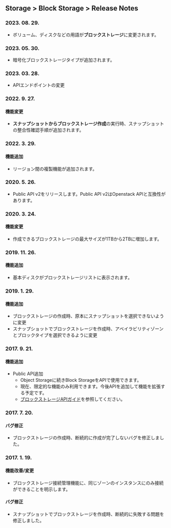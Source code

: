 ## Storage > Block Storage > Release Notes

### 2023. 08. 29.

* ボリューム、ディスクなどの用語が**ブロックストレージ**に変更されます。

### 2023. 05. 30.

* 暗号化ブロックストレージタイプが追加されます。

### 2023. 03. 28.

* APIエンドポイントの変更

### 2022. 9. 27.

#### 機能変更

* **スナップショットからブロックストレージ作成**の実行時、スナップショットの整合性確認手順が追加されます。

### 2022. 3. 29.

#### 機能追加

* リージョン間の複製機能が追加されます。

### 2020. 5. 26.

* Public API v2をリリースします。Public API v2はOpenstack APIと互換性があります。

### 2020. 3. 24.

#### 機能変更

* 作成できるブロックストレージの最大サイズが1TBから2TBに増加します。

### 2019. 11. 26.

#### 機能追加

* 基本ディスクがブロックストレージリストに表示されます。

### 2019. 1. 29.

#### 機能追加

* ブロックストレージの作成時、原本にスナップショットを選択できないように変更
* スナップショットでブロックストレージを作成時、アベイラビリティゾーンとブロックタイプを選択できるように変更


### 2017. 9. 21.

#### 機能追加
* Public API追加
    * Object Storageに続きBlock StorageをAPIで使用できます。
    * 現在、限定的な機能のみ利用できます。今後APIを追加して機能を拡張する予定です。
    * [ブロックストレージAPIガイド](/Storage/Block%20Storage/ja/api-guide/)を参照してください。



### 2017. 7. 20.

#### バグ修正

* ブロックストレージの作成時、断続的に作成が完了しないバグを修正しました。



### 2017. 1. 19.

#### 機能改善/変更

* ブロックストレージ接続管理機能に、同じゾーンのインスタンスにのみ接続ができることを明示します。

#### バグ修正

* スナップショットでブロックストレージを作成時、断続的に失敗する問題を修正しました。
